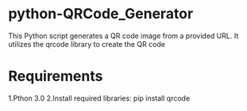 # python-QRCode_Generator
This Python script generates a QR code image from a provided URL. It utilizes the qrcode library to create the QR code 
# Requirements
1.Pthon 3.0
2.Install required libraries:
  pip install qrcode
